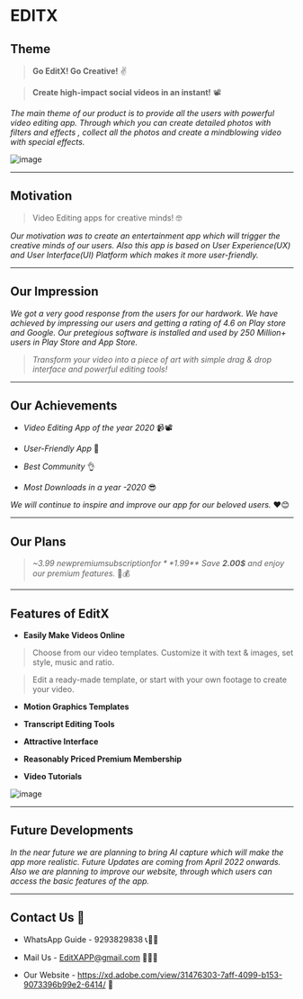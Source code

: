 #  **EDITX**


## **Theme**

> **Go EditX! Go Creative!** ✌️

> **Create high-impact social videos in an instant!** 📽️

_The main theme of our product is to provide all the users with powerful video editing app. Through which you can create detailed photos with filters and effects , collect all the photos and create a mindblowing video with special effects._

![image](https://user-images.githubusercontent.com/96131431/156507137-ff85d9d4-bc71-41db-9fd9-5963c96767ff.png)


---

## **Motivation**

> Video Editing apps for creative minds! 🤓

_Our motivation was to create an entertainment app which will trigger the creative minds of our users. Also this app is based on User Experience(UX) and User Interface(UI) Platform which makes it more user-friendly._

---

## **Our Impression**

_We got a very good response from the users for our hardwork. We have achieved by impressing our users and getting a rating of 4.6 on Play store and Google. Our pretegious software is installed and used by 250 Million+ users in Play Store and App Store._

> *Transform your video into a piece of art with simple drag & drop interface and powerful editing tools!*

---

## **Our Achievements**

* *Video Editing App of the year 2020* 📹📽️

* *User-Friendly App* 🤝

* *Best Community* 👌

* *Most Downloads in a year -2020* 😎

_We will continue to inspire and improve our app for our beloved users._ ❤️😊

---

## **Our Plans**

> _~3.99$~ new premium subscription for **1.99$** Save **2.00$** and enjoy our premium features._ 💱💰

---

## **Features of EditX**

* **Easily Make Videos Online**

> Choose from our video templates. Customize it with text & images, set style, music and ratio.

> Edit a ready-made template, or start with your own footage to create your video.

* **Motion Graphics Templates**

* **Transcript Editing Tools**

* **Attractive Interface**

* **Reasonably Priced Premium Membership**

* **Video Tutorials**

![image](https://user-images.githubusercontent.com/96131431/156493563-fd99a8ff-2e53-408b-9b75-f4fc5735c9eb.png)

---

## **Future Developments**

_In the near future we are planning to bring AI capture which will make the app more realistic._
_Future Updates are coming from April 2022 onwards._
_Also we are planning to improve our website, through which users can access the basic features of the app._

---

## **Contact Us** 🤳

* WhatsApp Guide - 9293829838  📞📱📲

* Mail Us - EditXAPP@gmail.com  📨📧📩

* Our Website - https://xd.adobe.com/view/31476303-7aff-4099-b153-9073396b99e2-6414/  🔗
